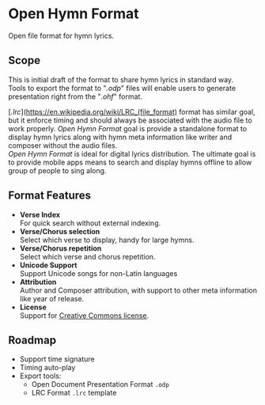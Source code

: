 # Open Hymn Format

Open file format for hymn lyrics.

## Scope

This is initial draft of the format to share hymn lyrics in standard way.   
Tools to export the format to "_.odp_" files will enable users to generate presentation right from the "_.ohf_" format.

[_.lrc_](https://en.wikipedia.org/wiki/LRC_(file_format) format has similar goal, but it enforce timing and should always be associated with the audio file to work properly. _Open Hymn Format_ goal is provide a standalone format to display hymn lyrics along with hymn meta information like writer and composer without the audio files.  
_Open Hymn Format_ is ideal for digital lyrics distribution. The ultimate goal is to provide mobile apps means to search and display hymns offline to allow group of people to sing along.

## Format Features

* **Verse Index**  
  For quick search without external indexing.
* **Verse/Chorus selection**  
  Select which verse to display, handy for large hymns.
* **Verse/Chorus repetition**  
  Select which verse and chorus repetition.
* **Unicode Support**  
  Support Unicode songs for non-Latin languages
* **Attribution**  
  Author and Composer attribution, with support to other meta information like year of release.
* **License**  
  Support for [Creative Commons license](https://creativecommons.org/choose/).

## Roadmap

* Support time signature
* Timing auto-play
* Export tools:
  * Open Document Presentation Format `.odp`
  * LRC Format `.lrc` template

